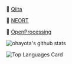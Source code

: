 🎨 [Qiita](https://qiita.com/ohayota)

🎨 [NEORT](https://neort.io/latest)

🎨 [OpenProcessing](https://www.openprocessing.org/user/217988)

![ohayota's github stats](https://github-readme-stats.vercel.app/api?username=ohayota&theme=monokai&show_icons=true)

![Top Languages Card](https://github-readme-stats.vercel.app/api/top-langs/?username=ohayota&theme=monokai)

<!--
**ohayota/ohayota** is a ✨ _special_ ✨ repository because its `README.md` (this file) appears on your GitHub profile.

Here are some ideas to get you started:

- 🔭 I’m currently working on ...
- 🌱 I’m currently learning ...
- 👯 I’m looking to collaborate on ...
- 🤔 I’m looking for help with ...
- 💬 Ask me about ...
- 📫 How to reach me: ...
- 😄 Pronouns: ...
- ⚡ Fun fact: ...
-->
